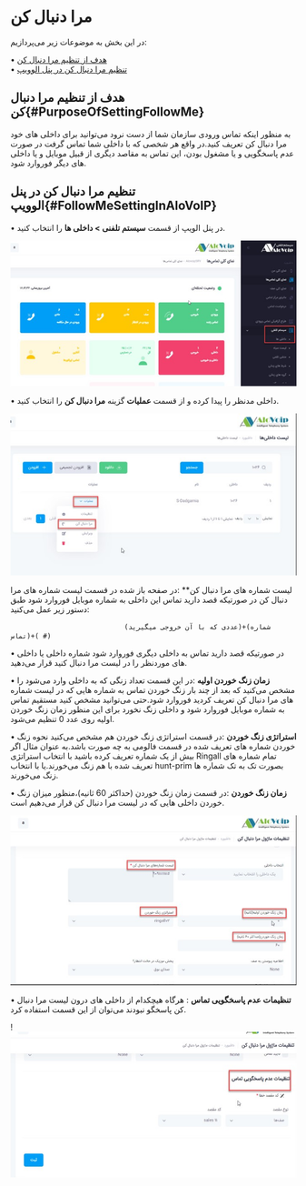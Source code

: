 # مرا دنبال کن

در این بخش به موضوعات زیر می‌پردازیم:

•	[هدف از تنظیم مرا دنبال کن](#PurposeOfSettingFollowMe)<br>
•	[تنظیم مرا دنبال کن در پنل الوویپ](#FollowMeSettingInAloVoIP)

## هدف از تنظیم مرا دنبال کن{#PurposeOfSettingFollowMe}

به منظور اینکه تماس ورودی سازمان شما از دست نرود می‌توانید برای داخلی های خود مرا دنبال کن تعریف کنید.در واقع هر شخصی که با داخلی شما تماس گرفت در صورت عدم پاسخگویی و یا مشغول بودن، این تماس  به مقاصد دیگری از قبیل موبایل و یا داخلی های دیگر فوروارد شود.

## تنظیم مرا دنبال کن در پنل الوویپ{#FollowMeSettingInAloVoIP}

•	در پنل الویپ از قسمت **سیستم تلفنی > داخلی ها** را انتخاب کنید.

![مرا دنبال کن ](./Images/followme1.jpg)

•	داخلی مدنظر را پیدا کرده و از قسمت **عملیات** گزینه **مرا دنبال کن** را انتخاب کنید.

![مرا دنبال کن ](./Images/followme2.jpg)

لیست شماره های مرا دنبال کن**  :در صفحه باز شده در قسمت لیست شماره های مرا دنبال کن  در صورتیکه قصد دارید تماس این داخلی به شماره موبایل فوروارد شود طبق دستور زیر عمل می‌کنید:

                                (عددی که با آن خروجی میگیرید)+(شماره تماس)+( #)

•	در صورتیکه قصد دارید تماس به داخلی دیگری فوروارد شود شماره داخلی یا داخلی های موردنظر را در لیست مرا دنبال کنید قرار می‌دهید.

•	**زمان زنگ خوردن اولیه** :در این قسمت تعداد زنگی که به داخلی وارد می‌شود را مشخص می‌کنید که بعد از چند بار زنگ خوردن تماس به شماره هایی که در لیست شماره های مرا دنبال کن تعریف کردید فوروارد شود.حتی می‌توانید مشخص کنید مستقیم تماس به شماره موبایل فوروارد شود و داخلی زنگ نخورد برای این منظور زمان زنگ خوردن اولیه روی عدد 0 تنظیم می‌شود.

•	**استراتژی زنگ خوردن** :در قسمت استراتژی زنگ خوردن هم مشخص می‌کنید نحوه زنگ خوردن شماره های تعریف شده در قسمت فالومی به چه صورت باشد.به عنوان مثال اگر بیش از یک شماره تعریف کرده باشید با انتخاب استراتژی Ringall  تمام شماره های تعریف شده با هم زنگ می‌خورند.یا با انتخاب hunt-prim بصورت تک به تک شماره ها زنگ می‌خورند.

•	**زمان زنگ خوردن** :در قسمت زمان زنگ خوردن (حداکثر 60 ثانیه)،منظور میزان زنگ خوردن داخلی هایی که در لیست مرا دنبال کن قرار می‌دهیم است.

![مرا دنبال کن ](./Images/followme3.jpg)

•	**تنظیمات عدم پاسخگویی تماس** : هرگاه هیچکدام از داخلی های درون لیست مرا دنبال کن پاسخگو نبودند می‌توان از این قسمت استفاده کرد.

!![مرا دنبال کن ](./Images/followme4.jpg)

